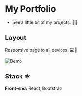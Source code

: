 
# My Portfolio 

- See a little bit of my projects. 👨‍💻


## Layout

Responsive page to all devices. 💻📱

![Demo](https://github.com/Adonccio/portfolio/issues/1#issue-2054933744)
## Stack ⚛️

**Front-end:** React, Bootstrap
